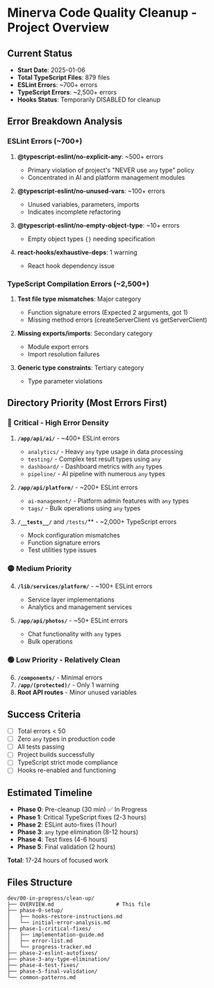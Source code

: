 # Minerva Code Quality Cleanup - Project Overview

## Current Status
- **Start Date**: 2025-01-06
- **Total TypeScript Files**: 879 files
- **ESLint Errors**: ~700+ errors
- **TypeScript Errors**: ~2,500+ errors
- **Hooks Status**: Temporarily DISABLED for cleanup

## Error Breakdown Analysis

### ESLint Errors (~700+)
1. **@typescript-eslint/no-explicit-any**: ~500+ errors
   - Primary violation of project's "NEVER use `any` type" policy
   - Concentrated in AI and platform management modules

2. **@typescript-eslint/no-unused-vars**: ~100+ errors
   - Unused variables, parameters, imports
   - Indicates incomplete refactoring

3. **@typescript-eslint/no-empty-object-type**: ~10+ errors
   - Empty object types `{}` needing specification

4. **react-hooks/exhaustive-deps**: 1 warning
   - React hook dependency issue

### TypeScript Compilation Errors (~2,500+)
1. **Test file type mismatches**: Major category
   - Function signature errors (Expected 2 arguments, got 1)
   - Missing method errors (createServerClient vs getServerClient)

2. **Missing exports/imports**: Secondary category
   - Module export errors
   - Import resolution failures

3. **Generic type constraints**: Tertiary category
   - Type parameter violations

## Directory Priority (Most Errors First)

### 🔴 Critical - High Error Density
1. **`/app/api/ai/`** - ~400+ ESLint errors
   - `analytics/` - Heavy `any` type usage in data processing
   - `testing/` - Complex test result types using `any`
   - `dashboard/` - Dashboard metrics with `any` types
   - `pipeline/` - AI pipeline with numerous `any` types

2. **`/app/api/platform/`** - ~200+ ESLint errors
   - `ai-management/` - Platform admin features with `any` types
   - `tags/` - Bulk operations using `any` types

3. **`/__tests__/`** and `/tests/`** - ~2,000+ TypeScript errors
   - Mock configuration mismatches
   - Function signature errors
   - Test utilities type issues

### 🟡 Medium Priority
4. **`/lib/services/platform/`** - ~100+ ESLint errors
   - Service layer implementations
   - Analytics and management services

5. **`/app/api/photos/`** - ~50+ ESLint errors
   - Chat functionality with `any` types
   - Bulk operations

### 🟢 Low Priority - Relatively Clean
6. **`/components/`** - Minimal errors
7. **`/app/(protected)/`** - Only 1 warning
8. **Root API routes** - Minor unused variables

## Success Criteria
- [ ] Total errors < 50
- [ ] Zero `any` types in production code
- [ ] All tests passing
- [ ] Project builds successfully
- [ ] TypeScript strict mode compliance
- [ ] Hooks re-enabled and functioning

## Estimated Timeline
- **Phase 0**: Pre-cleanup (30 min) ✅ In Progress
- **Phase 1**: Critical TypeScript fixes (2-3 hours)
- **Phase 2**: ESLint auto-fixes (1 hour)
- **Phase 3**: `any` type elimination (8-12 hours)
- **Phase 4**: Test fixes (4-6 hours)
- **Phase 5**: Final validation (2 hours)

**Total**: 17-24 hours of focused work

## Files Structure
```
dev/00-in-progress/clean-up/
├── OVERVIEW.md                    # This file
├── phase-0-setup/
│   ├── hooks-restore-instructions.md
│   └── initial-error-analysis.md
├── phase-1-critical-fixes/
│   ├── implementation-guide.md
│   ├── error-list.md
│   └── progress-tracker.md
├── phase-2-eslint-autofixes/
├── phase-3-any-type-elimination/
├── phase-4-test-fixes/
├── phase-5-final-validation/
└── common-patterns.md
```
